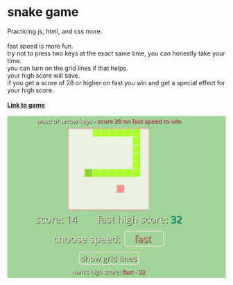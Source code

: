 # snake game
Practicing js, html, and css more. 
\
\
fast speed is more fun.
\
try not to press two keys at the exact same time, you can honestly take your time.
\
you can turn on the grid lines if that helps.
\
your high score will save.
\
if you get a score of 28 or higher on fast you win and get a special effect for your high score.
\
\
**[Link to game](https://namhnguye.github.io/snake-game/)**
\
\
![screenshot of game](screenshot.png)
